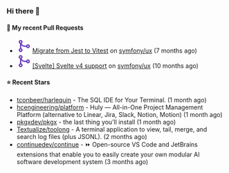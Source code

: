 ### Hi there 👋

#### 🔨 My recent Pull Requests

- ![](./assets/pr-merged.svg) [Migrate from Jest to Vitest](https://github.com/symfony/ux/pull/1202) on [symfony/ux](https://github.com/symfony/ux) (7 months ago)
- ![](./assets/pr-merged.svg) [[Svelte] Svelte v4 support](https://github.com/symfony/ux/pull/1018) on [symfony/ux](https://github.com/symfony/ux) (10 months ago)

#### ⭐ Recent Stars

- [tconbeer/harlequin](https://github.com/tconbeer/harlequin) - The SQL IDE for Your Terminal. (1 month ago)
- [hcengineering/platform](https://github.com/hcengineering/platform) - Huly — All-in-One Project Management Platform (alternative to Linear, Jira, Slack, Notion, Motion) (1 month ago)
- [pkgxdev/pkgx](https://github.com/pkgxdev/pkgx) - the last thing you’ll install (1 month ago)
- [Textualize/toolong](https://github.com/Textualize/toolong) - A terminal application to view, tail, merge, and search log files (plus JSONL). (2 months ago)
- [continuedev/continue](https://github.com/continuedev/continue) - ⏩ Open-source VS Code and JetBrains extensions that enable you to easily create your own modular AI software development system (3 months ago)